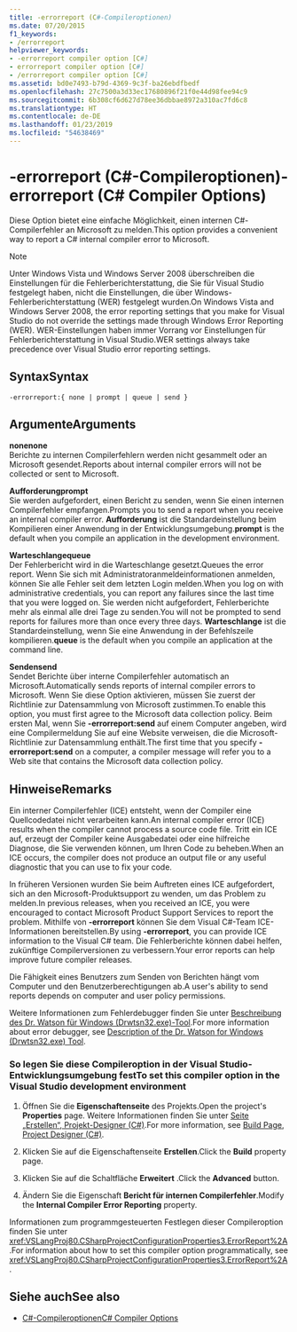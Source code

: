 ```yaml
---
title: -errorreport (C#-Compileroptionen)
ms.date: 07/20/2015
f1_keywords:
- /errorreport
helpviewer_keywords:
- -errorreport compiler option [C#]
- errorreport compiler option [C#]
- /errorreport compiler option [C#]
ms.assetid: bd0e7493-b79d-4369-9c3f-ba26ebdfbedf
ms.openlocfilehash: 27c7500a3d33ec17680896f21f0e44d98fee94c9
ms.sourcegitcommit: 6b308cf6d627d78ee36dbbae8972a310ac7fd6c8
ms.translationtype: HT
ms.contentlocale: de-DE
ms.lasthandoff: 01/23/2019
ms.locfileid: "54638469"
---
```

# <a name="-errorreport-c-compiler-options"></a><span data-ttu-id="94a05-102">-errorreport (C#-Compileroptionen)</span><span class="sxs-lookup"><span data-stu-id="94a05-102">-errorreport (C# Compiler Options)</span></span>
<span data-ttu-id="94a05-103">Diese Option bietet eine einfache Möglichkeit, einen internen C#-Compilerfehler an Microsoft zu melden.</span><span class="sxs-lookup"><span data-stu-id="94a05-103">This option provides a convenient way to report a C# internal compiler error to Microsoft.</span></span>  
  
> [!NOTE]
>  <span data-ttu-id="94a05-104">Unter Windows Vista und Windows Server 2008 überschreiben die Einstellungen für die Fehlerberichterstattung, die Sie für Visual Studio festgelegt haben, nicht die Einstellungen, die über Windows-Fehlerberichterstattung (WER) festgelegt wurden.</span><span class="sxs-lookup"><span data-stu-id="94a05-104">On Windows Vista and Windows Server 2008, the error reporting settings that you make for Visual Studio do not override the settings made through Windows Error Reporting (WER).</span></span> <span data-ttu-id="94a05-105">WER-Einstellungen haben immer Vorrang vor Einstellungen für Fehlerberichterstattung in Visual Studio.</span><span class="sxs-lookup"><span data-stu-id="94a05-105">WER settings always take precedence over Visual Studio error reporting settings.</span></span>  
  
## <a name="syntax"></a><span data-ttu-id="94a05-106">Syntax</span><span class="sxs-lookup"><span data-stu-id="94a05-106">Syntax</span></span>  
  
```console  
-errorreport:{ none | prompt | queue | send }  
```  
  
## <a name="arguments"></a><span data-ttu-id="94a05-107">Argumente</span><span class="sxs-lookup"><span data-stu-id="94a05-107">Arguments</span></span>  
 <span data-ttu-id="94a05-108">**none**</span><span class="sxs-lookup"><span data-stu-id="94a05-108">**none**</span></span>  
 <span data-ttu-id="94a05-109">Berichte zu internen Compilerfehlern werden nicht gesammelt oder an Microsoft gesendet.</span><span class="sxs-lookup"><span data-stu-id="94a05-109">Reports about internal compiler errors will not be collected or sent to Microsoft.</span></span>  
  
 <span data-ttu-id="94a05-110">**Aufforderung**</span><span class="sxs-lookup"><span data-stu-id="94a05-110">**prompt**</span></span>  
 <span data-ttu-id="94a05-111">Sie werden aufgefordert, einen Bericht zu senden, wenn Sie einen internen Compilerfehler empfangen.</span><span class="sxs-lookup"><span data-stu-id="94a05-111">Prompts you to send a report when you receive an internal compiler error.</span></span> <span data-ttu-id="94a05-112">**Aufforderung** ist die Standardeinstellung beim Kompilieren einer Anwendung in der Entwicklungsumgebung.</span><span class="sxs-lookup"><span data-stu-id="94a05-112">**prompt** is the default when you compile an application in the development environment.</span></span>  
  
 <span data-ttu-id="94a05-113">**Warteschlange**</span><span class="sxs-lookup"><span data-stu-id="94a05-113">**queue**</span></span>  
 <span data-ttu-id="94a05-114">Der Fehlerbericht wird in die Warteschlange gesetzt.</span><span class="sxs-lookup"><span data-stu-id="94a05-114">Queues the error report.</span></span> <span data-ttu-id="94a05-115">Wenn Sie sich mit Administratoranmeldeinformationen anmelden, können Sie alle Fehler seit dem letzten Login melden.</span><span class="sxs-lookup"><span data-stu-id="94a05-115">When you log on with administrative credentials, you can report any failures since the last time that you were logged on.</span></span> <span data-ttu-id="94a05-116">Sie werden nicht aufgefordert, Fehlerberichte mehr als einmal alle drei Tage zu senden.</span><span class="sxs-lookup"><span data-stu-id="94a05-116">You will not be prompted to send reports for failures more than once every three days.</span></span> <span data-ttu-id="94a05-117">**Warteschlange** ist die Standardeinstellung, wenn Sie eine Anwendung in der Befehlszeile kompilieren.</span><span class="sxs-lookup"><span data-stu-id="94a05-117">**queue** is the default when you compile an application at the command line.</span></span>  
  
 <span data-ttu-id="94a05-118">**Senden**</span><span class="sxs-lookup"><span data-stu-id="94a05-118">**send**</span></span>  
 <span data-ttu-id="94a05-119">Sendet Berichte über interne Compilerfehler automatisch an Microsoft.</span><span class="sxs-lookup"><span data-stu-id="94a05-119">Automatically sends reports of internal compiler errors to Microsoft.</span></span> <span data-ttu-id="94a05-120">Wenn Sie diese Option aktivieren, müssen Sie zuerst der Richtlinie zur Datensammlung von Microsoft zustimmen.</span><span class="sxs-lookup"><span data-stu-id="94a05-120">To enable this option, you must first agree to the Microsoft data collection policy.</span></span> <span data-ttu-id="94a05-121">Beim ersten Mal, wenn Sie **-errorreport:send** auf einem Computer angeben, wird eine Compilermeldung Sie auf eine Website verweisen, die die Microsoft-Richtlinie zur Datensammlung enthält.</span><span class="sxs-lookup"><span data-stu-id="94a05-121">The first time that you specify **-errorreport:send** on a computer, a compiler message will refer you to a Web site that contains the Microsoft data collection policy.</span></span>  
    
## <a name="remarks"></a><span data-ttu-id="94a05-122">Hinweise</span><span class="sxs-lookup"><span data-stu-id="94a05-122">Remarks</span></span>  
 <span data-ttu-id="94a05-123">Ein interner Compilerfehler (ICE) entsteht, wenn der Compiler eine Quellcodedatei nicht verarbeiten kann.</span><span class="sxs-lookup"><span data-stu-id="94a05-123">An internal compiler error (ICE) results when the compiler cannot process a source code file.</span></span> <span data-ttu-id="94a05-124">Tritt ein ICE auf, erzeugt der Compiler keine Ausgabedatei oder eine hilfreiche Diagnose, die Sie verwenden können, um Ihren Code zu beheben.</span><span class="sxs-lookup"><span data-stu-id="94a05-124">When an ICE occurs, the compiler does not produce an output file or any useful diagnostic that you can use to fix your code.</span></span>  
  
 <span data-ttu-id="94a05-125">In früheren Versionen wurden Sie beim Auftreten eines ICE aufgefordert, sich an den Microsoft-Produktsupport zu wenden, um das Problem zu melden.</span><span class="sxs-lookup"><span data-stu-id="94a05-125">In previous releases, when you received an ICE, you were encouraged to contact Microsoft Product Support Services to report the problem.</span></span> <span data-ttu-id="94a05-126">Mithilfe von **-errorreport** können Sie dem Visual C#-Team ICE-Informationen bereitstellen.</span><span class="sxs-lookup"><span data-stu-id="94a05-126">By using **-errorreport**, you can provide ICE information to the Visual C# team.</span></span> <span data-ttu-id="94a05-127">Die Fehlerberichte können dabei helfen, zukünftige Compilerversionen zu verbessern.</span><span class="sxs-lookup"><span data-stu-id="94a05-127">Your error reports can help improve future compiler releases.</span></span>  
  
 <span data-ttu-id="94a05-128">Die Fähigkeit eines Benutzers zum Senden von Berichten hängt vom Computer und den Benutzerberechtigungen ab.</span><span class="sxs-lookup"><span data-stu-id="94a05-128">A user's ability to send reports depends on computer and user policy permissions.</span></span>  
  
 <span data-ttu-id="94a05-129">Weitere Informationen zum Fehlerdebugger finden Sie unter [Beschreibung des Dr. Watson für Windows (Drwtsn32.exe)-Tool](https://support.microsoft.com/help/308538/description-of-the-dr--watson-for-windows-drwtsn32-exe-tool).</span><span class="sxs-lookup"><span data-stu-id="94a05-129">For more information about error debugger, see [Description of the Dr. Watson for Windows (Drwtsn32.exe) Tool](https://support.microsoft.com/help/308538/description-of-the-dr--watson-for-windows-drwtsn32-exe-tool).</span></span>  
  
### <a name="to-set-this-compiler-option-in-the-visual-studio-development-environment"></a><span data-ttu-id="94a05-130">So legen Sie diese Compileroption in der Visual Studio-Entwicklungsumgebung fest</span><span class="sxs-lookup"><span data-stu-id="94a05-130">To set this compiler option in the Visual Studio development environment</span></span>  
  
1.  <span data-ttu-id="94a05-131">Öffnen Sie die **Eigenschaftenseite** des Projekts.</span><span class="sxs-lookup"><span data-stu-id="94a05-131">Open the project's **Properties** page.</span></span> <span data-ttu-id="94a05-132">Weitere Informationen finden Sie unter [Seite „Erstellen“, Projekt-Designer (C#)](/visualstudio/ide/reference/build-page-project-designer-csharp).</span><span class="sxs-lookup"><span data-stu-id="94a05-132">For more information, see [Build Page, Project Designer (C#)](/visualstudio/ide/reference/build-page-project-designer-csharp).</span></span>  
  
2.  <span data-ttu-id="94a05-133">Klicken Sie auf die Eigenschaftenseite **Erstellen**.</span><span class="sxs-lookup"><span data-stu-id="94a05-133">Click the **Build** property page.</span></span>  
  
3.  <span data-ttu-id="94a05-134">Klicken Sie auf die Schaltfläche **Erweitert** .</span><span class="sxs-lookup"><span data-stu-id="94a05-134">Click the **Advanced** button.</span></span>  
  
4.  <span data-ttu-id="94a05-135">Ändern Sie die Eigenschaft **Bericht für internen Compilerfehler**.</span><span class="sxs-lookup"><span data-stu-id="94a05-135">Modify the **Internal Compiler Error Reporting** property.</span></span>  
  
 <span data-ttu-id="94a05-136">Informationen zum programmgesteuerten Festlegen dieser Compileroption finden Sie unter <xref:VSLangProj80.CSharpProjectConfigurationProperties3.ErrorReport%2A>.</span><span class="sxs-lookup"><span data-stu-id="94a05-136">For information about how to set this compiler option programmatically, see <xref:VSLangProj80.CSharpProjectConfigurationProperties3.ErrorReport%2A>.</span></span>  
  
## <a name="see-also"></a><span data-ttu-id="94a05-137">Siehe auch</span><span class="sxs-lookup"><span data-stu-id="94a05-137">See also</span></span>

- [<span data-ttu-id="94a05-138">C#-Compileroptionen</span><span class="sxs-lookup"><span data-stu-id="94a05-138">C# Compiler Options</span></span>](../../../csharp/language-reference/compiler-options/index.md)
